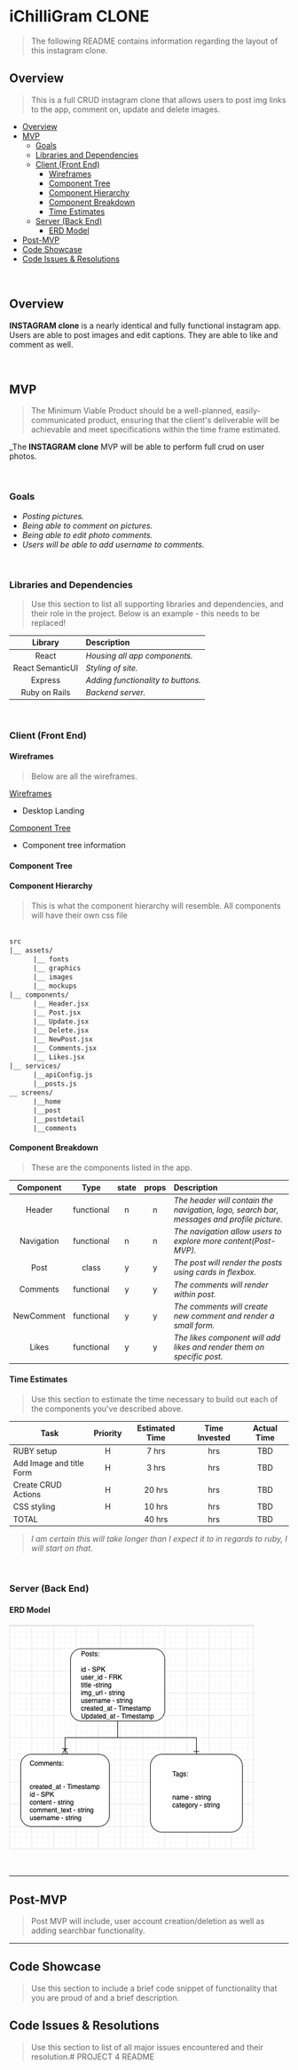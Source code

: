 # iChilliGram CLONE <!-- omit in toc -->

> The following README contains information regarding the layout of this instagram clone. 
>


## Overview

 <!-- omit in toc -->

> This is a full CRUD  instagram clone that allows users to post img links to the app, comment on, update and delete images. 


- [Overview](#overview)
- [MVP](#mvp)
  - [Goals](#goals)
  - [Libraries and Dependencies](#libraries-and-dependencies)
  - [Client (Front End)](#client-front-end)
    - [Wireframes](#wireframes)
    - [Component Tree](#component-tree)
    - [Component Hierarchy](#component-hierarchy)
    - [Component Breakdown](#component-breakdown)
    - [Time Estimates](#time-estimates)
  - [Server (Back End)](#server-back-end)
    - [ERD Model](#erd-model)
- [Post-MVP](#post-mvp)
- [Code Showcase](#code-showcase)
- [Code Issues & Resolutions](#code-issues--resolutions)

<br>

## Overview

**INSTAGRAM clone** is a nearly identical and fully functional instagram app. Users are able to post images and edit captions. They are able to like and comment as well.  


<br>

## MVP

> The Minimum Viable Product should be a well-planned, easily-communicated product, ensuring that the client's deliverable will be achievable and meet specifications within the time frame estimated.

_The **INSTAGRAM clone** MVP will be able to perform full crud on user photos. 

<br>

### Goals

- _Posting pictures._
- _Being able to comment on pictures._
- _Being able to edit photo comments._
- _Users will be able to add username to comments._

<br>

### Libraries and Dependencies

> Use this section to list all supporting libraries and dependencies, and their role in the project. Below is an example - this needs to be replaced!

|     Library      | Description                                |
| :--------------: | :----------------------------------------- |
|      React       | _Housing all app components._ |
| React SemanticUI | _Styling of site._ |
|     Express      | _Adding functionality to buttons._ |
|  Ruby on Rails  | _Backend server._ |

<br>

### Client (Front End)

#### Wireframes

> Below are all the wireframes. 

[Wireframes](https://whimsical.com/AeJjRZwSikkzA5jBPCet6T)

- Desktop Landing

[Component Tree](https://imgur.com/a/oI5pyIn)

- Component tree information


#### Component Tree

> 

#### Component Hierarchy

> This is what the component hierarchy will resemble. All components will have their own css file 

``` structure

src
|__ assets/
      |__ fonts
      |__ graphics
      |__ images
      |__ mockups
|__ components/
      |__ Header.jsx
      |__ Post.jsx
      |__ Update.jsx
      |__ Delete.jsx
      |__ NewPost.jsx
      |__ Comments.jsx
      |__ Likes.jsx
|__ services/
      |__apiConfig.js
      |__posts.js
__ screens/
      |__home
      |__post
      |__postdetail
      |__comments

```

#### Component Breakdown

> These are the components listed in the app.

|  Component   |    Type    | state | props | Description                                                      |
| :----------: | :--------: | :---: | :---: | :--------------------------------------------------------------- |
|    Header    | functional |   n   |   n   | _The header will contain the navigation, logo, search bar, messages and profile picture._               |
|  Navigation  | functional |   n   |   n   | _The navigation allow users to explore more content(Post-MVP)._       |
|   Post    |   class    |   y   |   y   | _The post will render the posts using cards in flexbox._      |
| Comments | functional |   y  |   y   | _The comments will render within post._                 |
| NewComment | functional |   y  |   y   | _The comments will create new comment and render a small form._
|    Likes    | functional |   y  |   y   | _The likes component will add likes and render them on specific post._ |

#### Time Estimates

> Use this section to estimate the time necessary to build out each of the components you've described above.

| Task                | Priority | Estimated Time | Time Invested | Actual Time |
| ------------------- | :------: | :------------: | :-----------: | :---------: |
| RUBY setup |    H     |     7 hrs      |      hrs     |     TBD     |
| Add Image and title Form    |   H     |     3 hrs      |      hrs     |     TBD   |
| Create CRUD Actions |    H     |     20 hrs      |      hrs     |     TBD     |
| CSS styling |    H     |     10 hrs      |      hrs     |     TBD     |
| TOTAL               |          |     40 hrs      |      hrs     |     TBD     |

> _I am certain this will take longer than I expect it to in regards to ruby, I will start on that._

<br>

### Server (Back End)

#### ERD Model

![ERD Markdown](erd.png)

<br>

***

## Post-MVP

> Post MVP will include, user account creation/deletion as well as adding searchbar functionality. 

***

## Code Showcase

> Use this section to include a brief code snippet of functionality that you are proud of and a brief description.

## Code Issues & Resolutions

> Use this section to list of all major issues encountered and their resolution.# PROJECT 4 README <!-- omit in toc -->

